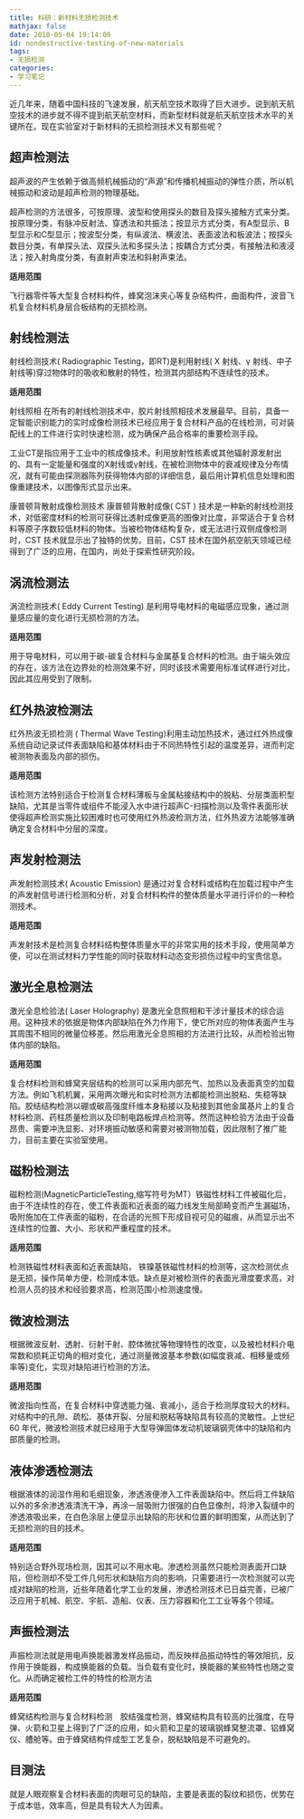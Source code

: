 ```yaml
---
title: 科研：新材料无损检测技术
mathjax: false
date: 2018-05-04 19:14:00
id: nondestructive-testing-of-new-materials 
tags:
- 无损检测
categories:
- 学习笔记
---
```


近几年来，随着中国科技的飞速发展，航天航空技术取得了巨大进步。说到航天航空技术的进步就不得不提到航天航空材料，而新型材料就是航天航空技术水平的关键所在。现在实验室对于新材料的无损检测技术又有那些呢？

<!---more--->

## 超声检测法

超声波的产生依赖于做高频机械振动的“声源”和传播机械振动的弹性介质，所以机械振动和波动是超声检测的物理基础。

超声检测的方法很多，可按原理、波型和使用探头的数目及探头接触方式来分类。按原理分类，有脉冲反射法、穿透法和共振法；按显示方式分类，有A型显示、B型显示和C型显示；按波型分类，有纵波法、横波法、表面波法和板波法；按探头数目分类，有单探头法、双探头法和多探头法；按耦合方式分类，有接触法和液浸法；按入射角度分类，有直射声束法和斜射声束法。

**适用范围**

飞行器零件等大型复合材料构件，蜂窝泡沫夹心等复杂结构件，曲面构件，波音飞机复合材料机身层合板结构的无损检测。

## 射线检测法

射线检测技术( Radiographic Testing，即RT)是利用射线( X 射线、γ 射线、中子射线等)穿过物体时的吸收和散射的特性，检测其内部结构不连续性的技术。

**适用范围**

射线照相 在所有的射线检测技术中，胶片射线照相技术发展最早。目前，具备一定智能识别能力的实时成像检测技术已经应用于复合材料产品的在线检测，可对装配线上的工件进行实时快速检测，成为确保产品合格率的重要检测手段。

 工业CT是指应用于工业中的核成像技术。利用放射性核素或其他辐射源发射出的、具有一定能量和强度的X射线或γ射线，在被检测物体中的衰减规律及分布情况，就有可能由探测器陈列获得物体内部的详细信息，最后用计算机信息处理和图像重建技术，以图像形式显示出来。

康普顿背散射成像检测技术 康普顿背散射成像( CST ) 技术是一种新的射线检测技术，对低密度材料的检测可获得比透射成像更高的图像对比度，非常适合于复合材料等原子序数较低材料的物体。当被检物体结构复杂，或无法进行双侧成像检测时，CST 技术就显示出了独特的优势。目前，CST 技术在国外航空航天领域已经得到了广泛的应用，在国内，尚处于探索性研究阶段。

## 涡流检测法

涡流检测技术( Eddy Current Testing) 是利用导电材料的电磁感应现象，通过测量感应量的变化进行无损检测的方法。

**适用范围**

用于导电材料，可以用于碳-碳复合材料与金属基复合材料的检测。由于端头效应的存在，该方法在边界处的检测效果不好，同时该技术需要用标准试样进行对比，因此其应用受到了限制。

## 红外热波检测法

红外热波无损检测 ( Thermal Wave Testing)利用主动加热技术，通过红外热成像系统自动记录试件表面缺陷和基体材料由于不同热特性引起的温度差异，进而判定被测物表面及内部的损伤。

**适用范围**

该检测方法特别适合于检测复合材料薄板与金属粘接结构中的脱粘、分层类面积型缺陷，尤其是当零件或组件不能浸入水中进行超声C-扫描检测以及零件表面形状使得超声检测实施比较困难时也可使用红外热波检测方法，红外热波方法能够准确确定复合材料中分层的深度。

## 声发射检测法

声发射检测技术( Acoustic Emission) 是通过对复合材料或结构在加载过程中产生的声发射信号进行检测和分析，对复合材料构件的整体质量水平进行评价的一种检测技术。

**适用范围**

声发射技术是检测复合材料结构整体质量水平的非常实用的技术手段，使用简单方便，可以在测试材料力学性能的同时获取材料动态变形损伤过程中的宝贵信息。

## 激光全息检测法

激光全息检验法( Laser Holography) 是激光全息照相和干涉计量技术的综合运用。这种技术的依据是物体内部缺陷在外力作用下，使它所对应的物体表面产生与其周围不相同的微量位移差。然后用激光全息照相的方法进行比较，从而检验出物体内部的缺陷。

**适用范围**

复合材料检测和蜂窝夹层结构的检测可以采用内部充气、加热以及表面真空的加载方法。例如飞机机翼，采用两次曝光和实时检测方法都能检测出脱粘、失稳等缺陷。胶结结构检测以硼或碳高强度纤维本身粘接以及粘接到其他金属基片上的复合材料检测、药柱质量检测以及印制电路板焊点检测等。然而这种检验方法由于设备昂贵、需要冲洗显影、对环境振动敏感和需要对被测物加载，因此限制了推广能力，目前主要在实验室使用。

## 磁粉检测法

磁粉检测(MagneticParticleTesting,缩写符号为MT）铁磁性材料工件被磁化后，由于不连续性的存在，使工件表面和近表面的磁力线发生局部畸变而产生漏磁场，吸附施加在工件表面的磁粉，在合适的光照下形成目视可见的磁痕，从而显示出不连续性的位置、大小、形状和严重程度的技术。

**适用范围**

检测铁磁性材料表面和近表面缺陷， 铁镍基铁磁性材料的检测等，这次检测优点是无损，操作简单方便，检测成本低。缺点是对被检测件的表面光滑度要求高，对检测人员的技术和经验要求高，检测范围小检测速度慢。

## 微波检测法

根据微波反射、透射、衍射干射、腔体微扰等物理特性的改变，以及被检材料介电常数和损耗正切角的相对变化，通过测量微波基本参数(如幅度衰减、相移量或频率等)变化，实现对缺陷进行检测的方法。

**适用范围**

微波指向性高，在复合材料中穿透能力强、衰减小，适合于检测厚度较大的材料。对结构中的孔隙、疏松、基体开裂、分层和脱粘等缺陷具有较高的灵敏性。上世纪60 年代，微波检测技术就已经用于大型导弹固体发动机玻璃钢壳体中的缺陷和内部质量的检测。

## 液体渗透检测法

根据液体的润湿作用和毛细现象，渗透液便渗入工件表面缺陷中。然后将工件缺陷以外的多余渗透液清洗干净，再涂一层吸附力很强的白色显像剂，将渗入裂缝中的渗透液吸出来，在白色涂层上便显示出缺陷的形状和位置的鲜明图案，从而达到了无损检测的目的技术。

**适用范围**

特别适合野外现场检测，因其可以不用水电。渗透检测虽然只能检测表面开口缺陷，但检测却不受工件几何形状和缺陷方向的影响，只需要进行一次检测就可以完成对缺陷的检测，近些年随着化学工业的发展，渗透检测技术已日益完善，已被广泛应用于机械、航空、宇航、造船、仪表、压力容器和化工工业等各个领域。

## 声振检测法

声振检测法就是用电声换能器激发样品振动，而反映样品振动特性的等效阻抗，反作用于换能器，构成换能器的负载。当负载有变化时，换能器的某些特性也随之变化。从而确定被检工件的特性的检测方法

**适用范围**

蜂窝结构检测与复合材料检测　胶结强度检测，蜂窝结构具有较高的比强度，在导弹、火箭和卫星上得到了广泛的应用，如火箭和卫星的玻璃钢蜂窝整流罩、铝蜂窝仪、艚舱等。由于蜂窝结构件成型工艺复杂，脱粘缺陷是不可避免的。

## 目测法

就是人眼观察复合材料表面的肉眼可见的缺陷，主要是表面的裂纹和损伤，优势在于成本低，效率高，但是具有较大人为因素。